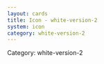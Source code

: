 ```yaml
---
layout: cards
title: Icon - white-version-2
system: icon
category: white-version-2
---
```

<div class="alert alert-secondary mb-4"><span class="i18n innerHTML-category">Category: </span><span class="i18n innerHTML-cat-white-version-2">white-version-2</span></div>
